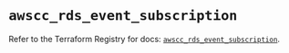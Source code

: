 # `awscc_rds_event_subscription`

Refer to the Terraform Registry for docs: [`awscc_rds_event_subscription`](https://registry.terraform.io/providers/hashicorp/awscc/0.70.0/docs/resources/rds_event_subscription).
